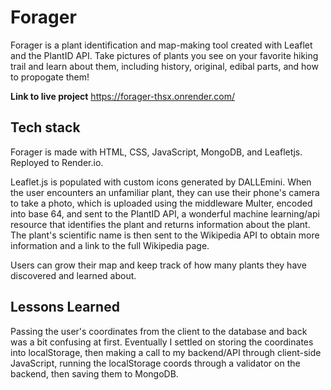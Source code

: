 # Forager

Forager is a plant identification and map-making tool created with Leaflet and the PlantID API. Take pictures of plants you see on your favorite hiking trail and learn about them, including history, original, edibal parts, and how to propogate them!

**Link to live project** https://forager-thsx.onrender.com/

## Tech stack
Forager is made with HTML, CSS, JavaScript, MongoDB, and Leafletjs. Reployed to Render.io.

Leaflet.js is populated with custom icons generated by DALLEmini. When the user encounters an unfamiliar plant, they can use their phone's camera to take a photo, which is uploaded using the middleware Multer, encoded into base 64, and sent to the PlantID API, a wonderful machine learning/api resource that identifies the plant and returns information about the plant. The plant's scientific name is then sent to the Wikipedia API to obtain more information and a link to the full Wikipedia page. 

Users can grow their map and keep track of how many plants they have discovered and learned about. 

## Lessons Learned 

Passing the user's coordinates from the client to the database and back was a bit confusing at first. Eventually I settled on storing the coordinates into localStorage, then making a call to my backend/API through client-side JavaScript, running the localStorage coords through a validator on the backend, then saving them to MongoDB.
